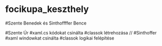 # focikupa_keszthely
#Szente Benedek és Sinthoffffer Bence


#Szente Úr
#xaml.cs kódokat csinálta
#classok létrehozása
//
#Sinthoffer
#xaml windowkat csinálta
#classok logikai felépítése
